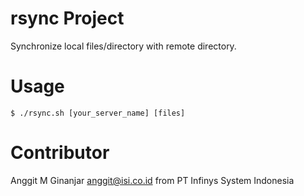 # rsync Project

Synchronize local files/directory with remote directory.

# Usage

```
$ ./rsync.sh [your_server_name] [files]
```

# Contributor

Anggit M Ginanjar <anggit@isi.co.id> from PT Infinys System Indonesia
